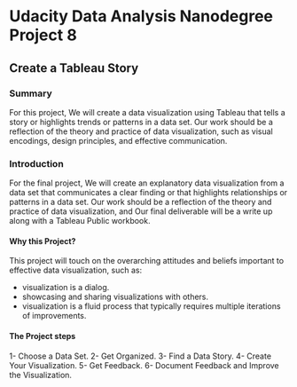 # Udacity Data Analysis Nanodegree Project 8

## Create a Tableau Story

### Summary
For this project, We will create a data visualization using Tableau that tells a story or highlights trends or patterns in a data set. Our work should be a reflection of the theory and practice of data visualization, such as visual encodings, design principles, and effective communication.

### Introduction
For the final project, We will create an explanatory data visualization from a data set that communicates a clear finding or that highlights relationships or patterns in a data set. Our work should be a reflection of the theory and practice of data visualization, and Our final deliverable will be a write up along with a Tableau Public workbook.

#### Why this Project?
This project will touch on the overarching attitudes and beliefs important to effective data visualization, such as:

- visualization is a dialog.
- showcasing and sharing visualizations with others.
- visualization is a fluid process that typically requires multiple iterations of improvements.

#### The Project steps
1- Choose a Data Set.
2-  Get Organized.
3- Find a Data Story.
4- Create Your Visualization.
5- Get Feedback.
6- Document Feedback and Improve the Visualization.
